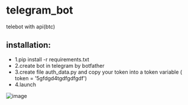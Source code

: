 # telegram_bot
telebot with api(btc)

## installation:
  - 1.pip install -r requirements.txt
  - 2.create bot in telegram by botfather
  - 3.create file auth_data.py and copy your token into a token variable ( token = '5gfdgd4tgdfgdfgdf')
  - 4.launch

![image](https://user-images.githubusercontent.com/90385669/153714597-5bd57b3b-21d7-4275-92f4-569f78fcf983.png)
